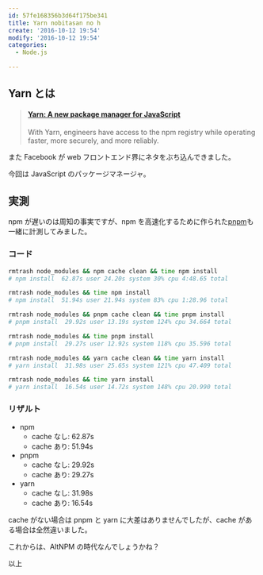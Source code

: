 ```yaml
---
id: 57fe168356b3d64f175be341
title: Yarn nobitasan no h
create: '2016-10-12 19:54'
modify: '2016-10-12 19:54'
categories:
  - Node.js

---
```


## Yarn とは

<blockquote class="embedly-card" data-card-key="efc9713d77434ae8b88ef22dda0a91e8" data-card-controls="0" data-card-width="500" data-card-type="article" data-card-align="left"><h4><a href="https://code.facebook.com/posts/1840075619545360">Yarn: A new package manager for JavaScript</a></h4><p>With Yarn, engineers have access to the npm registry while operating faster, more securely, and more reliably.</p></blockquote>
<script async src="//cdn.embedly.com/widgets/platform.js" charset="UTF-8"></script>

また Facebook が web フロントエンド界にネタをぶち込んできました。

今回は JavaScript のパッケージマネージャ。

<!-- more -->

## 実測

npm が遅いのは周知の事実ですが、npm を高速化するために作られた[pnpm](http://ricostacruz.com/pnpm/)も一緒に計測してみました。

### コード

```bash
rmtrash node_modules && npm cache clean && time npm install
# npm install  62.87s user 24.20s system 30% cpu 4:48.65 total

rmtrash node_modules && time npm install
# npm install  51.94s user 21.94s system 83% cpu 1:28.96 total

rmtrash node_modules && pnpm cache clean && time pnpm install
# pnpm install  29.92s user 13.19s system 124% cpu 34.664 total

rmtrash node_modules && time pnpm install
# pnpm install  29.27s user 12.92s system 118% cpu 35.596 total

rmtrash node_modules && yarn cache clean && time yarn install
# yarn install  31.98s user 25.65s system 121% cpu 47.409 total

rmtrash node_modules && time yarn install
# yarn install  16.54s user 14.72s system 148% cpu 20.990 total
```

### リザルト

- npm
  - cache なし: 62.87s
  - cache あり: 51.94s
- pnpm
  - cache なし: 29.92s
  - cache あり: 29.27s
- yarn
  - cache なし: 31.98s
  - cache あり: 16.54s

cache がない場合は pnpm と yarn に大差はありませんでしたが、cache がある場合は全然違いました。

これからは、AltNPM の時代なんでしょうかね？

以上
